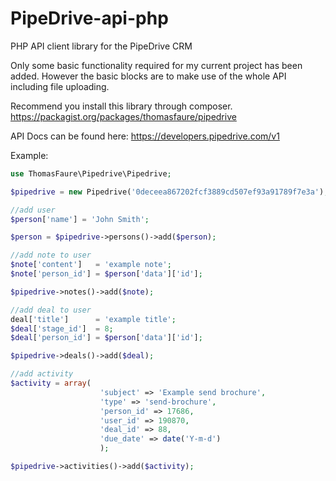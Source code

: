 PipeDrive-api-php
============

PHP API client library for the PipeDrive CRM

Only some basic functionality required for my current project has been added. However the basic blocks are to make use of the whole API including file uploading.

Recommend you install this library through composer. https://packagist.org/packages/thomasfaure/pipedrive

API Docs can be found here: https://developers.pipedrive.com/v1

Example:  
  
```php
use ThomasFaure\Pipedrive\Pipedrive;  

$pipedrive = new Pipedrive('0deceea867202fcf3889cd507ef93a91789f7e3a');  

//add user  
$person['name'] = 'John Smith';  

$person = $pipedrive->persons()->add($person);  

//add note to user  
$note['content']   = 'example note';  
$note['person_id'] = $person['data']['id'];  

$pipedrive->notes()->add($note);  

//add deal to user  
deal['title']      = 'example title';  
$deal['stage_id']  = 8;  
$deal['person_id'] = $person['data']['id'];  

$pipedrive->deals()->add($deal);  

//add activity  
$activity = array(  
                    'subject' => 'Example send brochure',  
                    'type' => 'send-brochure',  
                    'person_id' => 17686,  
                    'user_id' => 190870,  
                    'deal_id' => 88,  
                    'due_date' => date('Y-m-d')  
                    );  

$pipedrive->activities()->add($activity);
```
